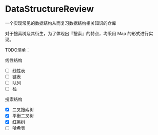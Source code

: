 # DataStructureReview

一个实现常见的数据结构从而复习数据结构相关知识的仓库

对于搜索树及其衍生，为了体现出『搜索』的特点，均采用 Map 的形式进行实现。

TODO清单：

线性结构

-[ ] 线性表
-[ ] 链表
-[ ] 队列
-[ ] 栈

搜索结构

-[x] 二叉搜索树 
-[x] 平衡二叉树
-[x] 红黑树
-[ ] 哈希表